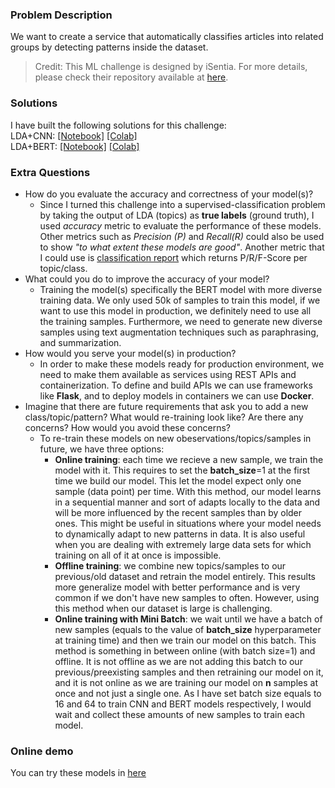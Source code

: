 ### Problem Description
We want to create a service that automatically classifies articles into related groups by detecting patterns inside the dataset.

> Credit: This ML challenge is designed by iSentia. For more details, please check their repository available at [here](https://bitbucket.org/isentia/coding-challenge-ml/src/master/).

### Solutions
I have built the following solutions for this challenge: <br>
LDA+CNN: [[Notebook]](https://github.com/shzamani/Article-Classification/blob/master/cnn_article_classifier.ipynb) [[Colab]](https://colab.research.google.com/drive/1oL-_w1vj9EQy5EjQ7PaygRcbVRu-OwPY?usp=sharing)<br>
LDA+BERT: [[Notebook]](https://github.com/shzamani/Article-Classification/blob/master/bert_article_classifier.ipynb) [[Colab]](https://colab.research.google.com/drive/1YDbJy9uvPFbAnitj7i_CCuFINXg-FPBI?usp=sharing)

### Extra Questions
* How do you evaluate the accuracy and correctness of your model(s)?
  * Since I turned this challenge into a supervised-classification problem by taking the output of LDA (topics) as **true labels** (ground truth), I used _accuracy_ metric to evaluate the performance of these models. Other metrics such as _Precision (P)_ and _Recall(R)_ could also be used to show _"to what extent these models are good"_. Another metric that I could use is [classification report](https://scikit-learn.org/stable/modules/generated/sklearn.metrics.classification_report.html) which returns P/R/F-Score per topic/class.
* What could you do to improve the accuracy of your model?
  * Training the model(s) specifically the BERT model with more diverse training data. We only used 50k of samples to train this model, if we want to use this model in production, we definitely need to use all the training samples. Furthermore, we need to generate new diverse samples using text augmentation techniques such as paraphrasing, and summarization.
* How would you serve your model(s) in production?
  * In order to make these models ready for production environment, we need to make them available as services using REST APIs and containerization. To define and build APIs we can use frameworks like __Flask__, and to deploy models in containers we can use __Docker__.
* Imagine that there are future requirements that ask you to add a new class/topic/pattern? What would re-training look like? Are there any concerns? How would you avoid these concerns?
  * To re-train these models on new obeservations/topics/samples in future, we have three options:
    * __Online training__: each time we recieve a new sample, we train the model with it. This requires to set the __batch_size__=1 at the first time we build our model. This let the model expect only one sample (data point) per time. With this method, our model learns in a sequential manner and sort of adapts locally to the data and will be more influenced by the recent samples than by older ones. This might be useful in situations where your model needs to dynamically adapt to new patterns in data. It is also useful when you are dealing with extremely large data sets for which training on all of it at once is impossible.
    * __Offline training__: we combine new topics/samples to our previous/old dataset and retrain the model entirely. This results more generalize model with better performance and is very common if we don't have new samples to often. However, using this method when our dataset is large is challenging.
    * __Online training with Mini Batch__: we wait until we have a batch of new samples (equals to the value of __batch_size__ hyperparameter at training time) and then we train our model on this batch. This method is something in between online (with batch size=1) and offline. It is not offline as we are not adding this batch to our previous/preexisting samples and then retraining our model on it, and it is not online as we are training our model on __n__ samples at once and not just a single one. As I have set batch size equals to 16 and 64 to train CNN and BERT models respectively, I would wait and collect these amounts of new samples to train each model.
    
### Online demo
  You can try these models in [here](http://drstrange.cse.unsw.edu.au:5002)
